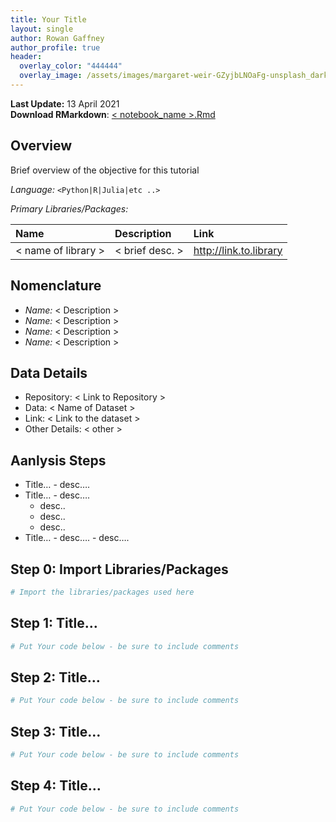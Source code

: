 ```yaml
---
title: Your Title
layout: single
author: Rowan Gaffney
author_profile: true
header:
  overlay_color: "444444"
  overlay_image: /assets/images/margaret-weir-GZyjbLNOaFg-unsplash_dark.jpg
---
```


**Last Update:** 13 April 2021 <br /> **Download RMarkdown**: [&lt;
notebook\_name
&gt;.Rmd](https://geospatial.101workbook.org/tutorials/%3Cnotebook_name%3E.Rmd)

<!-- ToDo: would be great to have an R binder badge here -->

## Overview

Brief overview of the objective for this tutorial

*Language:* `<Python|R|Julia|etc ..>`

*Primary Libraries/Packages:*

| Name                      | Description           | Link                     |
|:--------------------------|:----------------------|:-------------------------|
| &lt; name of library &gt; | &lt; brief desc. &gt; | <http://link.to.library> |

## Nomenclature

-   *Name:* &lt; Description &gt;
-   *Name:* &lt; Description &gt;
-   *Name:* &lt; Description &gt;
-   *Name:* &lt; Description &gt;

## Data Details

-   Repository: &lt; Link to Repository &gt;
-   Data: &lt; Name of Dataset &gt;
-   Link: &lt; Link to the dataset &gt;
-   Other Details: &lt; other &gt;

## Aanlysis Steps

-   Title… - desc….
-   Title… - desc….
    -   desc..
    -   desc..
    -   desc..
-   Title… - desc…. - desc….

## Step 0: Import Libraries/Packages

``` r
# Import the libraries/packages used here
```

## Step 1: Title…

``` r
# Put Your code below - be sure to include comments
```

## Step 2: Title…

``` r
# Put Your code below - be sure to include comments
```

## Step 3: Title…

``` r
# Put Your code below - be sure to include comments
```

## Step 4: Title…

``` r
# Put Your code below - be sure to include comments
```
